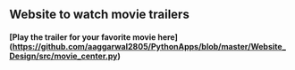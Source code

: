 ## Website to watch movie trailers
#### [Play the trailer for your favorite movie here] (https://github.com/aaggarwal2805/PythonApps/blob/master/Website_Design/src/movie_center.py)
